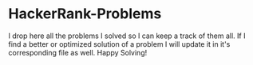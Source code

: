 ﻿# HackerRank-Problems

I drop here all the problems I solved so I can keep a track of them all. If I find a better or optimized solution of a problem I will update it in it's corresponding file as well. Happy Solving!

